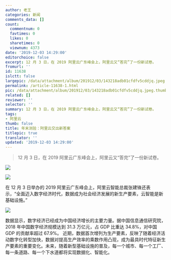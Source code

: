 ```yaml
---
author: 老王
categories: 新闻
comments_data: []
count:
  commentnum: 0
  favtimes: 0
  likes: 0
  sharetimes: 0
  viewnum: 4373
date: '2019-12-03 14:29:00'
editorchoice: false
excerpt: 12 月 3 日，在 2019 阿里云广东峰会上，阿里云又“答完”了一份新试卷。
fromurl: ''
id: 11638
islctt: false
largepic: /data/attachment/album/201912/03/143218adb01cfdfv5cddjq.jpeg
permalink: /article-11638-1.html
pic: /data/attachment/album/201912/03/143218adb01cfdfv5cddjq.jpeg.thumb.jpg
related: []
reviewer: ''
selector: ''
summary: 12 月 3 日，在 2019 阿里云广东峰会上，阿里云又“答完”了一份新试卷。
tags:
- 阿里云
thumb: false
title: 年末测验：阿里云交出新答案
titlepic: true
translator: ''
updated: '2019-12-03 14:29:00'
---
```



> 
> 12 月 3 日，在 2019 阿里云广东峰会上，阿里云又“答完”了一份新试卷。
> 
> 
> 


![](/data/attachment/album/201912/03/143218adb01cfdfv5cddjq.jpeg)


![](/data/attachment/album/201912/03/142442lv95vxn498jrz9y9.jpg)


在 12 月 3 日举办的 2019 阿里云广东峰会上，阿里云智能总裁张建锋还表示，“全面迈入数字经济时代，数据成为社会经济发展的新生产要素，云智能是新基础设施。”


![](/data/attachment/album/201912/03/142726r7mqf8fi7nci8j8m.jpeg)


数据显示，数字经济已经成为中国经济增长的主要力量。据中国信息通信研究院，2018 年中国数字经济规模达到 31.3 万亿元，占 GDP 比重达 34.8%，对中国 GDP 的贡献率超过 67.9%。 近期，数据首次增列为生产要素，反映了随着经济活动数字化转型加快，数据对提高生产效率的乘数作用凸现，成为最具时代特征新生产要素的重要变化。未来，随着新型基础设施的普及，每一个城市、每一个工厂、每一条道路、每一个下水道都将实现数据化、智能化。